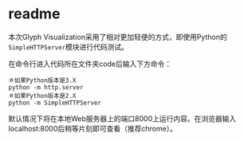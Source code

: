 # readme

本次Glyph Visualization采用了相对更加轻便的方式，即使用Python的`SimpleHTTPServer`模块进行代码测试。

在命令行进入代码所在文件夹code后输入下方命令：

```
＃如果Python版本是3.X 
python -m http.server 
＃如果Python版本是2.X 
python -m SimpleHTTPServer
```

默认情况下将在本地Web服务器上的端口8000上运行内容。在浏览器输入localhost:8000后稍等片刻即可查看（推荐chrome）。